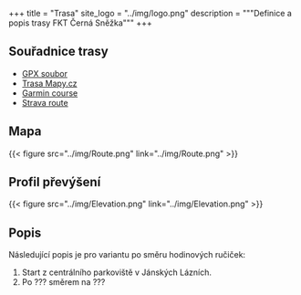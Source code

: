 +++
title = "Trasa"
site_logo = "../img/logo.png"
description = """Definice a popis trasy FKT Černá Sněžka"""
+++

## Souřadnice trasy

* [GPX soubor](../../files/FKT-Cerna-Snezka.gpx)
* [Trasa Mapy.cz](//mapy.cz/s/kuhumuresu)
* [Garmin course](//connect.garmin.com/modern/course/60500491)
* [Strava route](//www.strava.com/routes/2817078927246680234)

## Mapa

{{< figure src="../img/Route.png" link="../img/Route.png" >}}

## Profil převýšení

{{< figure src="../img/Elevation.png" link="../img/Elevation.png" >}}

## Popis

Následující popis je pro variantu po směru hodinových ručiček:

1. Start z centrálního parkoviště v Jánských Lázních.
1. Po ??? směrem na ???
